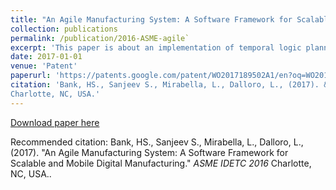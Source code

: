 ```yaml
---
title: "An Agile Manufacturing System: A Software Framework for Scalable and Mobile Digital Manufacturing"
collection: publications
permalink: /publication/2016-ASME-agile`
excerpt: 'This paper is about an implementation of temporal logic planner for smart manufacturing system.'
date: 2017-01-01
venue: 'Patent'
paperurl: 'https://patents.google.com/patent/WO2017189502A1/en?oq=WO2017189502A1'
citation: 'Bank, HS., Sanjeev S., Mirabella, L., Dalloro, L., (2017). &quot;An Agile Manufacturing System: A Software Framework for Scalable and Mobile Digital Manufacturing.&quot; <i>ASME IDETC 2016</i>
Charlotte, NC, USA.'
---
```


[Download paper here](https://goo.gl/S3onpg)

Recommended citation: Bank, HS., Sanjeev S., Mirabella, L., Dalloro, L., (2017). &quot;An Agile Manufacturing System: A Software Framework for Scalable and Mobile Digital Manufacturing.&quot; <i>ASME IDETC 2016</i>
Charlotte, NC, USA..